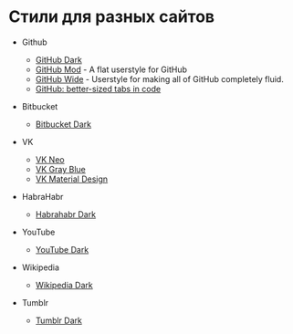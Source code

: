 # Стили для разных сайтов

- Github
    - [GitHub Dark](https://userstyles.org/styles/37035/github-dark)
    - [GitHub Mod](https://userstyles.org/styles/106779/github-mod) - A flat userstyle for GitHub
    - [GitHub Wide](https://userstyles.org/styles/108591/github-wide) - Userstyle for making all of GitHub completely fluid.
    - [GitHub: better-sized tabs in code](https://userstyles.org/styles/70979/github-better-sized-tabs-in-code)

- Bitbucket
    - [Bitbucket Dark](https://userstyles.org/styles/105368/dark-bitbucket)

- VK
    - [VK Neo](https://userstyles.org/styles/56195/neo)
    - [VK Gray Blue](https://userstyles.org/styles/120347/gray-blue-vk)
    - [VK Material Design](https://userstyles.org/styles/123713/vk-material-design)

- HabraHabr
    - [Habrahabr Dark](https://userstyles.org/styles/101604/new-habr-night-mode)

- YouTube
    - [YouTube Dark](https://userstyles.org/styles/92164/youtube-lights-out-a-dark-youtube-theme)

- Wikipedia
    - [Wikipedia Dark](https://userstyles.org/styles/47161/dark-wikipedia-rounded)
    
- Tumblr
    - [Tumblr Dark](https://userstyles.org/styles/91636/tumblr-enjoy-the-dark-side)